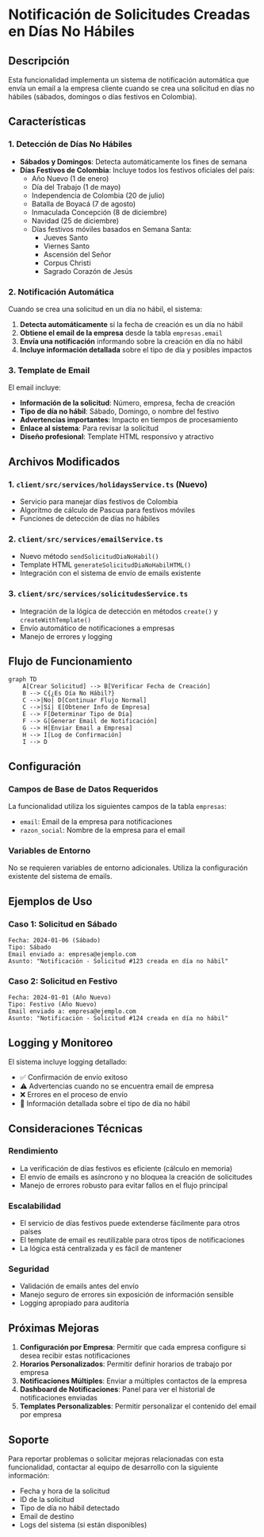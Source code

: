 # Notificación de Solicitudes Creadas en Días No Hábiles

## Descripción

Esta funcionalidad implementa un sistema de notificación automática que envía un email a la empresa cliente cuando se crea una solicitud en días no hábiles (sábados, domingos o días festivos en Colombia).

## Características

### 1. Detección de Días No Hábiles

- **Sábados y Domingos**: Detecta automáticamente los fines de semana
- **Días Festivos de Colombia**: Incluye todos los festivos oficiales del país:
  - Año Nuevo (1 de enero)
  - Día del Trabajo (1 de mayo)
  - Independencia de Colombia (20 de julio)
  - Batalla de Boyacá (7 de agosto)
  - Inmaculada Concepción (8 de diciembre)
  - Navidad (25 de diciembre)
  - Días festivos móviles basados en Semana Santa:
    - Jueves Santo
    - Viernes Santo
    - Ascensión del Señor
    - Corpus Christi
    - Sagrado Corazón de Jesús

### 2. Notificación Automática

Cuando se crea una solicitud en un día no hábil, el sistema:

1. **Detecta automáticamente** si la fecha de creación es un día no hábil
2. **Obtiene el email de la empresa** desde la tabla `empresas.email`
3. **Envía una notificación** informando sobre la creación en día no hábil
4. **Incluye información detallada** sobre el tipo de día y posibles impactos

### 3. Template de Email

El email incluye:

- **Información de la solicitud**: Número, empresa, fecha de creación
- **Tipo de día no hábil**: Sábado, Domingo, o nombre del festivo
- **Advertencias importantes**: Impacto en tiempos de procesamiento
- **Enlace al sistema**: Para revisar la solicitud
- **Diseño profesional**: Template HTML responsivo y atractivo

## Archivos Modificados

### 1. `client/src/services/holidaysService.ts` (Nuevo)
- Servicio para manejar días festivos de Colombia
- Algoritmo de cálculo de Pascua para festivos móviles
- Funciones de detección de días no hábiles

### 2. `client/src/services/emailService.ts`
- Nuevo método `sendSolicitudDiaNoHabil()`
- Template HTML `generateSolicitudDiaNoHabilHTML()`
- Integración con el sistema de envío de emails existente

### 3. `client/src/services/solicitudesService.ts`
- Integración de la lógica de detección en métodos `create()` y `createWithTemplate()`
- Envío automático de notificaciones a empresas
- Manejo de errores y logging

## Flujo de Funcionamiento

```mermaid
graph TD
    A[Crear Solicitud] --> B[Verificar Fecha de Creación]
    B --> C{¿Es Día No Hábil?}
    C -->|No| D[Continuar Flujo Normal]
    C -->|Sí| E[Obtener Info de Empresa]
    E --> F[Determinar Tipo de Día]
    F --> G[Generar Email de Notificación]
    G --> H[Enviar Email a Empresa]
    H --> I[Log de Confirmación]
    I --> D
```

## Configuración

### Campos de Base de Datos Requeridos

La funcionalidad utiliza los siguientes campos de la tabla `empresas`:

- `email`: Email de la empresa para notificaciones
- `razon_social`: Nombre de la empresa para el email

### Variables de Entorno

No se requieren variables de entorno adicionales. Utiliza la configuración existente del sistema de emails.

## Ejemplos de Uso

### Caso 1: Solicitud en Sábado
```
Fecha: 2024-01-06 (Sábado)
Tipo: Sábado
Email enviado a: empresa@ejemplo.com
Asunto: "Notificación - Solicitud #123 creada en día no hábil"
```

### Caso 2: Solicitud en Festivo
```
Fecha: 2024-01-01 (Año Nuevo)
Tipo: Festivo (Año Nuevo)
Email enviado a: empresa@ejemplo.com
Asunto: "Notificación - Solicitud #124 creada en día no hábil"
```

## Logging y Monitoreo

El sistema incluye logging detallado:

- ✅ Confirmación de envío exitoso
- ⚠️ Advertencias cuando no se encuentra email de empresa
- ❌ Errores en el proceso de envío
- 📅 Información detallada sobre el tipo de día no hábil

## Consideraciones Técnicas

### Rendimiento
- La verificación de días festivos es eficiente (cálculo en memoria)
- El envío de emails es asíncrono y no bloquea la creación de solicitudes
- Manejo de errores robusto para evitar fallos en el flujo principal

### Escalabilidad
- El servicio de días festivos puede extenderse fácilmente para otros países
- El template de email es reutilizable para otros tipos de notificaciones
- La lógica está centralizada y es fácil de mantener

### Seguridad
- Validación de emails antes del envío
- Manejo seguro de errores sin exposición de información sensible
- Logging apropiado para auditoría

## Próximas Mejoras

1. **Configuración por Empresa**: Permitir que cada empresa configure si desea recibir estas notificaciones
2. **Horarios Personalizados**: Permitir definir horarios de trabajo por empresa
3. **Notificaciones Múltiples**: Enviar a múltiples contactos de la empresa
4. **Dashboard de Notificaciones**: Panel para ver el historial de notificaciones enviadas
5. **Templates Personalizables**: Permitir personalizar el contenido del email por empresa

## Soporte

Para reportar problemas o solicitar mejoras relacionadas con esta funcionalidad, contactar al equipo de desarrollo con la siguiente información:

- Fecha y hora de la solicitud
- ID de la solicitud
- Tipo de día no hábil detectado
- Email de destino
- Logs del sistema (si están disponibles)
